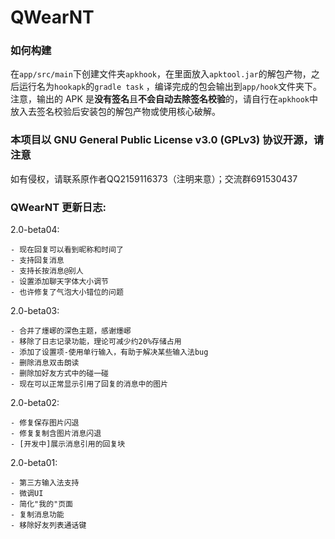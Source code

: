 # QWearNT

### 如何构建

在`app/src/main`下创建文件夹`apkhook`，在里面放入`apktool.jar`的解包产物，之后运行名为`hookapk`的`gradle task` ，编译完成的包会输出到`app/hook`文件夹下。注意，输出的 APK 是**没有签名**且**不会自动去除签名校验**的，请自行在`apkhook`中放入去签名校验后安装包的解包产物或使用核心破解。

### 本项目以 GNU General Public License v3.0 (GPLv3) 协议开源，请注意

如有侵权，请联系原作者QQ2159116373（注明来意）；交流群691530437

### QWearNT 更新日志:
	
2.0-beta04:

	- 现在回复可以看到昵称和时间了
	- 支持回复消息
	- 支持长按消息@别人
	- 设置添加聊天字体大小调节
	- 也许修复了气泡大小错位的问题
	
2.0-beta03:

	- 合并了爅峫的深色主题，感谢爅峫
	- 移除了日志记录功能，理论可减少约20%存储占用
	- 添加了设置项-使用单行输入，有助于解决某些输入法bug
	- 删除消息双击朗读
	- 删除加好友方式中的碰一碰
	- 现在可以正常显示引用了回复的消息中的图片
	
2.0-beta02:

	- 修复保存图片闪退
	- 修复复制含图片消息闪退
	- [开发中]展示消息引用的回复块
	
2.0-beta01:

	- 第三方输入法支持
	- 微调UI
	- 简化"我的"页面
	- 复制消息功能
	- 移除好友列表通话键
